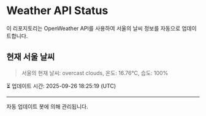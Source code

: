
# Weather API Status

이 리포지토리는 OpenWeather API를 사용하여 서울의 날씨 정보를 자동으로 업데이트합니다.

## 현재 서울 날씨
> 서울의 현재 날씨: overcast clouds, 온도: 16.76°C, 습도: 100%

⏳ 업데이트 시간: 2025-09-26 18:25:19 (UTC)

---
자동 업데이트 봇에 의해 관리됩니다.
